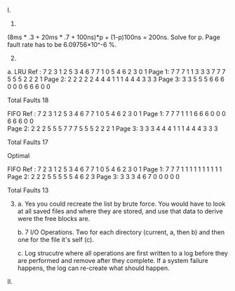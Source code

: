 
I. 

1.	
(8ms * .3 + 20ms * .7 + 100ns)*p + (1-p)100ns = 200ns. 
Solve for p. 
Page fault rate has to be 6.09756×10^-6 %.

2. 
a.
LRU
Ref   : 7 2 3 1 2 5 3 4 6 7 7 1 0 5 4 6 2 3 0 1
Page 1: 7 7 7 1   1 3 3 3 7   7 7 5 5 5 2 2 2 1 
Page 2:   2 2 2   2 2 4 4 4   1 1 1 4 4 4 3 3 3 
Page 3:     3 3   5 5 5 6 6   6 0 0 0 6 6 6 0 0 

Total Faults 18

FIFO
Ref   : 7 2 3 1 2 5 3 4 6 7 7 1 0 5 4 6 2 3 0 1
Page 1: 7 7 7 1   1   1 6 6   6 0 0 0 6 6 6 0 0  
Page 2:   2 2 2   5   5 5 7   7 7 5 5 5 2 2 2 1 
Page 3:     3 3   3   4 4 4   1 1 1 4 4 4 3 3 3 

Total Faults 17

Optimal

FIFO
Ref   : 7 2 3 1 2 5 3 4 6 7 7 1 0 5 4 6 2 3 0 1
Page 1: 7 7 7 1   1   1 1 1     1   1 1 1 1
Page 2:   2 2 2   5   5 5 5     5   4 6 2 3
Page 3:     3 3   3   4 6 7     0   0 0 0 0

Total Faults 13

3. 
    a. Yes you could recreate the list by brute force. You would have to look at all saved files and where they are stored, and use that data to derive were the free blocks are.

    b. 7 I/O Operations. Two for each directory (current, a, then b) and then one for the file it's self (c). 

    c. Log strucutre where all operations are first written to a log before they are performed and remove after they complete. If a system failure happens, the log can re-create what should happen.

II. 

